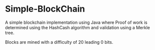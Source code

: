 # Simple-BlockChain

A simple blockchain implementation using Java where Proof of work is determined using the HashCash algorithm and validation using a Merkle tree.

Blocks are mined with a difficulty of 20 leading 0 bits. 